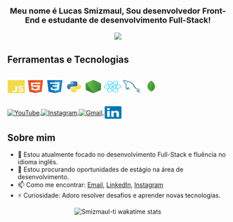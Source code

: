 <div align="center">
  <h3 style="font-size: 18px;">Meu nome é Lucas Smizmaul, Sou desenvolvedor Front-End e estudante de desenvolvimento Full-Stack!</h3>
</div>

<div align="center">
  <a href="https://github.com/Smizmaul-ti">
    <img height="180em" src="https://github-readme-streak-stats.herokuapp.com/?user=Smizmaul-ti&theme=react&date_format=j%20M%5B%20Y%5D"/>
  </a>
</div>

## Ferramentas e Tecnologias
<div style="display: inline_block"><br>
  <img align="center" alt="Luc-Js" height="30" width="40" src="https://raw.githubusercontent.com/devicons/devicon/master/icons/javascript/javascript-plain.svg">
  <img align="center" alt="Luc-HTML" height="30" width="40" src="https://raw.githubusercontent.com/devicons/devicon/master/icons/html5/html5-original.svg">
  <img align="center" alt="Luc-CSS" height="30" width="40" src="https://raw.githubusercontent.com/devicons/devicon/master/icons/css3/css3-original.svg">
  <img align="center" alt="Luc-Python" height="30" width="40" src="https://raw.githubusercontent.com/devicons/devicon/master/icons/python/python-original.svg">
  <img align="center" alt="Node.js" height="30" width="40" src="https://raw.githubusercontent.com/devicons/devicon/master/icons/nodejs/nodejs-original.svg">
  <img align="center" alt="React.js" height="30" width="40" src="https://raw.githubusercontent.com/devicons/devicon/master/icons/react/react-original.svg">
  <img align="center" alt="MySQL" height="30" width="40" src="https://raw.githubusercontent.com/devicons/devicon/master/icons/mysql/mysql-original.svg">
  <img align="center" alt="MongoDB" height="30" width="40" src="https://raw.githubusercontent.com/devicons/devicon/master/icons/mongodb/mongodb-original.svg">
</div>

##

<div> 
  <a href="https://www.youtube.com/channel/UC-5SW3ecxlv_D50CwtIjcBg" target="_blank">
    <img align="center" alt="YouTube" height="30" width="40" src="https://raw.githubusercontent.com/devicons/devicon/master/icons/youtube/youtube-original.svg">
  </a>
  <a href="https://instagram.com/smizmaul.ti" target="_blank">
    <img align="center" alt="Instagram" height="30" width="40" src="https://raw.githubusercontent.com/devicons/devicon/master/icons/instagram/instagram-original.svg">
  </a>
  <a href="mailto:smizmaul.solucoes@gmail.com" target="_blank">
    <img align="center" alt="Gmail" height="30" width="40" src="https://raw.githubusercontent.com/devicons/devicon/master/icons/gmail/gmail-original.svg">
  </a>
  <a href="https://www.linkedin.com/in/lucassmizmaul" target="_blank">
    <img align="center" alt="LinkedIn" height="30" width="40" src="https://raw.githubusercontent.com/devicons/devicon/master/icons/linkedin/linkedin-original.svg">
  </a>
</div>

## Sobre mim
- 🌱 Estou atualmente focado no desenvolvimento Full-Stack e fluência no idioma inglês. 
- 💬 Estou procurando oportunidades de estágio na área de desenvolvimento. 
- 📫 Como me encontrar: [Email](mailto:smizmaul.solucoes@gmail.com), [LinkedIn](https://www.linkedin.com/in/lucassmizmaul), [Instagram](https://instagram.com/smizmaul.ti)
- ⚡ Curiosidade: Adoro resolver desafios e aprender novas tecnologias.

<div align="center">
  <img src="https://github-readme-stats.vercel.app/api/wakatime?username=Smizmaul-ti&layout=compact&theme=react" alt="Smizmaul-ti wakatime stats"/>
</div>
